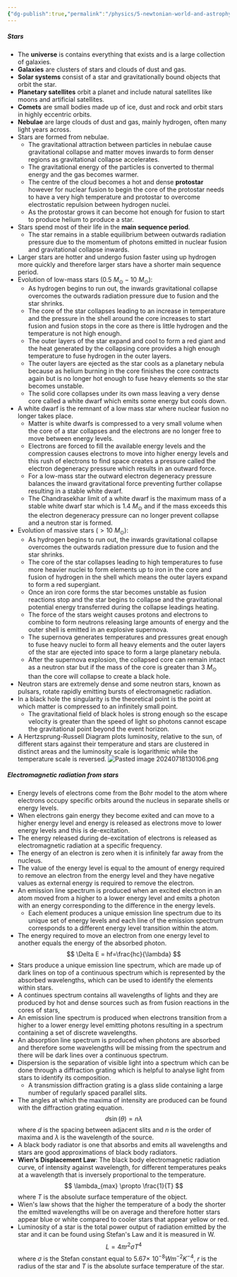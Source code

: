 ```yaml
---
{"dg-publish":true,"permalink":"/physics/5-newtonian-world-and-astrophysics/astrophysics/"}
---
```


##### Stars
- The **universe** is contains everything that exists and is a large collection of galaxies.
- **Galaxies** are clusters of stars and clouds of dust and gas.
- **Solar systems** consist of a star and gravitationally bound objects that orbit the star.
- **Planetary satellites** orbit a planet and include natural satellites like moons and artificial satellites.
- **Comets** are small bodies made up of ice, dust and rock and orbit stars in highly eccentric orbits.
- **Nebulae** are large clouds of dust and gas, mainly hydrogen, often many light years across.
- Stars are formed from nebulae.
	- The gravitational attraction between particles in nebulae cause gravitational collapse and matter moves inwards to form denser regions as gravitational collapse accelerates.
	- The gravitational energy of the particles is converted to thermal energy and the gas becomes warmer.
	- The centre of the cloud becomes a hot and dense **protostar** however for nuclear fusion to begin the core of the protostar needs to have a very high temperature and protostar to overcome electrostatic repulsion between hydrogen nuclei.
	- As the protostar grows it can become hot enough for fusion to start to produce helium to produce a star.
- Stars spend most of their life in the **main sequence period**.
	- The star remains in a stable equilibrium between outwards radiation pressure due to the momentum of photons emitted in nuclear fusion and gravitational collapse inwards.
- Larger stars are hotter and undergo fusion faster using up hydrogen more quickly and therefore larger stars have a shorter main sequence period.
- Evolution of low-mass stars ($0.5\ M_{\odot} - 10\ M_{\odot}$):
	- As hydrogen begins to run out, the inwards gravitational collapse overcomes the outwards radiation pressure due to fusion and the star shrinks.
	- The core of the star collapses leading to an increase in temperature and the pressure in the shell around the core increases to start fusion and fusion stops in the core as there is little hydrogen and the temperature is not high enough.
	- The outer layers of the star expand and cool to form a red giant and the heat generated by the collapsing core provides a high enough temperature to fuse hydrogen in the outer layers.
	- The outer layers are ejected as the star cools as a planetary nebula because as helium burning in the core finishes the core contracts again but is no longer hot enough to fuse heavy elements so the star becomes unstable.
	- The solid core collapses under its own mass leaving a very dense core called a white dwarf which emits some energy but cools down.
- A white dwarf is the remnant of a low mass star where nuclear fusion no longer takes place.
	- Matter is white dwarfs is compressed to a very small volume when the core of a star collapses and the electrons are no longer free to move between energy levels.
	- Electrons are forced to fill the available energy levels and the compression causes electrons to move into higher energy levels and this rush of electrons to find space creates a pressure called the electron degeneracy pressure which results in an outward force.
	- For a low-mass star the outward electron degeneracy pressure balances the inward gravitational force preventing further collapse resulting in a stable white dwarf.
	- The Chandrasekhar limit of a white dwarf is the maximum mass of a stable white dwarf star which is $1.4\ M_{\odot}$ and if the mass exceeds this the electron degeneracy pressure can no longer prevent collapse and a neutron star is formed.
- Evolution of massive stars  ($>10\ M_{\odot}$):
	- As hydrogen begins to run out, the inwards gravitational collapse overcomes the outwards radiation pressure due to fusion and the star shrinks.
	- The core of the star collapses leading to high temperatures to fuse more heavier nuclei to form elements up to iron in the core and fusion of hydrogen in the shell which means the outer layers expand to form a red supergiant.
	- Once an iron core forms the star becomes unstable as fusion reactions stop and the star begins to collapse and the gravitational potential energy transferred during the collapse leadings heating.
	- The force of the stars weight causes protons and electrons to combine to form neutrons releasing large amounts of energy and the outer shell is emitted in an explosive supernova.
	- The supernova generates temperatures and pressures great enough to fuse heavy nuclei to form all heavy elements and the outer layers of the star are ejected into space to form a large planetary nebula.
	- After the supernova explosion, the collapsed core can remain intact as a neutron star but if the mass of the core is greater than $3\ M_{\odot}$ than the core will collapse to create a black hole.
- Neutron stars are extremely dense and some neutron stars, known as pulsars, rotate rapidly emitting bursts of electromagnetic radiation.
- In a black hole the singularity is the theoretical point is the point at which matter is compressed to an infinitely small point.
	- The gravitational field of black holes is strong enough so the escape velocity is greater than the speed of light so photons cannot escape the gravitational point beyond the event horizon.
- A Hertzsprung-Russell Diagram plots luminosity, relative to the sun, of different stars against their temperature and stars are clustered in distinct areas and the luminosity scale is logarithmic while the temperature scale is reversed.
![Pasted image 20240718130106.png](/img/user/Attachments/Attachments/Pasted%20image%2020240718130106.png)

##### Electromagnetic radiation from stars
- Energy levels of electrons come from the Bohr model to the atom where electrons occupy specific orbits around the nucleus in separate shells or energy levels.
- When electrons gain energy they become exited and can move to a higher energy level and energy is released as electrons move to lower energy levels and this is de-excitation.
- The energy released during de-excitation of electrons is released as electromagnetic radiation at a specific frequency.
- The energy of an electron is zero when it is infinitely far away from the nucleus.
- The value of the energy level is equal to the amount of energy required to remove an electron from the energy level and they have negative values as external energy is required to remove the electron.
- An emission line spectrum is produced when an excited electron in an atom moved from a higher to a lower energy level and emits a photon with an energy corresponding to the difference in the energy levels.
	- Each element produces a unique emission line spectrum due to its unique set of energy levels and each line of the emission spectrum corresponds to a different energy level transition within the atom.
- The energy required to move an electron from one energy level to another equals the energy of the absorbed photon.
$$
\Delta E = hf=\frac{hc}{\lambda}
$$
- Stars produce a unique emission line spectrum, which are made up of dark lines on top of a continuous spectrum which is represented by the absorbed wavelengths, which can be used to identify the elements within stars.
- A continues spectrum contains all wavelengths of lights and they are produced by hot and dense sources such as from fusion reactions in the cores of stars,
- An emission line spectrum is produced when electrons transition from a higher to a lower energy level emitting photons resulting in a spectrum containing a set of discrete wavelengths.
- An absorption line spectrum is produced when photons are absorbed and therefore some wavelengths will be missing from the spectrum and there will be dark lines over a continuous spectrum.
- Dispersion is the separation of visible light into a spectrum which can be done through a diffraction grating which is helpful to analyse light from stars to identify its composition.
	- A transmission diffraction grating is a glass slide containing a large number of regularly spaced parallel slits.
- The angles at which the maxima of intensity are produced can be found with the diffraction grating equation.
$$
d\sin(\theta)=n\lambda
$$
	where *d* is the spacing between adjacent slits and *n* is the order of maxima and $\lambda$ is the wavelength of the source.
- A black body radiator is one that absorbs and emits all wavelengths and stars are good approximations of black body radiators.
- **Wien's Displacement Law**: The black body electromagnetic radiation curve, of intensity against wavelength, for different temperatures peaks at a wavelength that is inversely proportional to the temperature.
$$
\lambda_{max} \propto \frac{1}{T}
$$
	where *T* is the absolute surface temperature of the object.
- Wien's law shows that the higher the temperature of a body the shorter the emitted wavelengths will be on average and therefore hotter stars appear blue or white compared to cooler stars that appear yellow or red.
- Luminosity of a star is the total power output of radiation emitted by the star and it can be found using Stefan's Law and it is measured in W.
$$
L=4\pi r^2\sigma T^4
$$
	where $\sigma$ is the Stefan constant equal to $5.67\times \,\, 10^{-8} Wm^{-2}K^{-4}$, *r* is the radius of the star and *T* is the absolute surface temperature of the star.